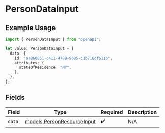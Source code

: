 # PersonDataInput

## Example Usage

```typescript
import { PersonDataInput } from "openapi";

let value: PersonDataInput = {
  data: {
    id: "aa860051-c411-4709-9685-c1b716df611b",
    attributes: {
      stateOfResidence: "NY",
    },
  },
};
```

## Fields

| Field                                                          | Type                                                           | Required                                                       | Description                                                    |
| -------------------------------------------------------------- | -------------------------------------------------------------- | -------------------------------------------------------------- | -------------------------------------------------------------- |
| `data`                                                         | [models.PersonResourceInput](../models/personresourceinput.md) | :heavy_check_mark:                                             | N/A                                                            |